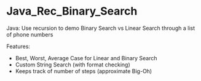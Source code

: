 # Java_Rec_Binary_Search
Java: Use recursion to demo Binary Search vs Linear Search through a list of phone numbers

Features:
 - Best, Worst, Average Case for Linear and Binary Search
 - Custom String Search (with format checking)
 - Keeps track of number of steps (approximate Big-Oh)
